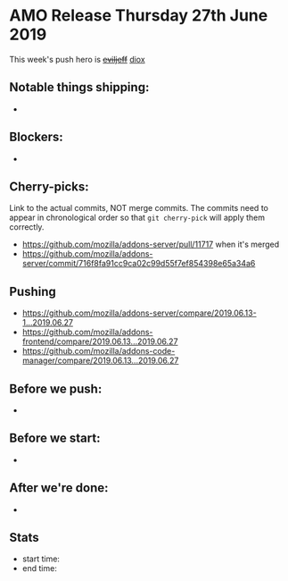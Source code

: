 # AMO Release Thursday 27th June 2019

This week's push hero is ~~[eviljeff](https://github.com/eviljeff)~~ [diox](https://github.com/diox)

## Notable things shipping:

*

## Blockers:

*

## Cherry-picks:

Link to the actual commits, NOT merge commits. The commits need to appear
in chronological order so that `git cherry-pick` will apply them correctly.

* https://github.com/mozilla/addons-server/pull/11717 when it's merged
* https://github.com/mozilla/addons-server/commit/716f8fa91cc9ca02c99d55f7ef854398e65a34a6

## Pushing

- https://github.com/mozilla/addons-server/compare/2019.06.13-1...2019.06.27
- https://github.com/mozilla/addons-frontend/compare/2019.06.13...2019.06.27
- https://github.com/mozilla/addons-code-manager/compare/2019.06.13...2019.06.27

## Before we push:

* 

## Before we start:

*

## After we're done:

* 

## Stats

- start time:
- end time:

